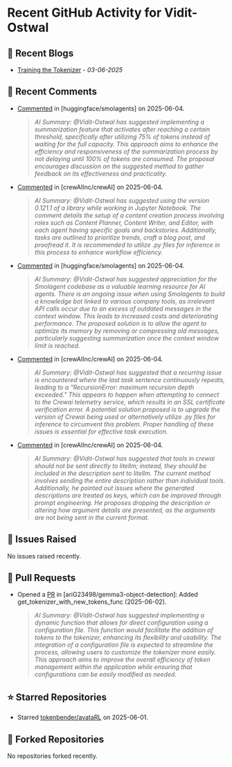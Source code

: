 # Recent GitHub Activity for Vidit-Ostwal

## 📝 Recent Blogs
- [Training the Tokenizer](https://www.notion.so/207e478805d48090b34fcc5c8e8c3c01?v=207e478805d480cfac6c000ca3c80482) - *03-06-2025*
## 💬 Recent Comments
- [Commented](https://github.com/huggingface/smolagents/issues/1385#issuecomment-2940933716) in [huggingface/smolagents] on 2025-06-04.
  > *AI Summary: @Vidit-Ostwal has suggested implementing a summarization feature that activates after reaching a certain threshold, specifically after utilizing 75% of tokens instead of waiting for the full capacity. This approach aims to enhance the efficiency and responsiveness of the summarization process by not delaying until 100% of tokens are consumed. The proposal encourages discussion on the suggested method to gather feedback on its effectiveness and practicality.*
- [Commented](https://github.com/crewAIInc/crewAI/issues/2945#issuecomment-2940886337) in [crewAIInc/crewAI] on 2025-06-04.
  > *AI Summary: @Vidit-Ostwal has suggested using the version 0.121.1 of a library while working in Jupyter Notebook. The comment details the setup of a content creation process involving roles such as Content Planner, Content Writer, and Editor, with each agent having specific goals and backstories. Additionally, tasks are outlined to prioritize trends, craft a blog post, and proofread it. It is recommended to utilize .py files for inference in this process to enhance workflow efficiency.*
- [Commented](https://github.com/huggingface/smolagents/issues/1385#issuecomment-2940857328) in [huggingface/smolagents] on 2025-06-04.
  > *AI Summary: @Vidit-Ostwal has suggested appreciation for the Smolagent codebase as a valuable learning resource for AI agents. There is an ongoing issue when using Smolagents to build a knowledge bot linked to various company tools, as irrelevant API calls occur due to an excess of outdated messages in the context window. This leads to increased costs and deteriorating performance. The proposed solution is to allow the agent to optimize its memory by removing or compressing old messages, particularly suggesting summarization once the context window limit is reached.*
- [Commented](https://github.com/crewAIInc/crewAI/issues/2945#issuecomment-2940843595) in [crewAIInc/crewAI] on 2025-06-04.
  > *AI Summary: @Vidit-Ostwal has suggested that a recurring issue is encountered where the last task sentence continuously repeats, leading to a "RecursionError: maximum recursion depth exceeded." This appears to happen when attempting to connect to the Crewai telemetry service, which results in an SSL certificate verification error. A potential solution proposed is to upgrade the version of Crewai being used or alternatively utilize .py files for inference to circumvent this problem. Proper handling of these issues is essential for effective task execution.*
- [Commented](https://github.com/crewAIInc/crewAI/issues/2693#issuecomment-2940341329) in [crewAIInc/crewAI] on 2025-06-04.
  > *AI Summary: @Vidit-Ostwal has suggested that tools in crewai should not be sent directly to litellm; instead, they should be included in the description sent to litellm. The current method involves sending the entire description rather than individual tools. Additionally, he pointed out issues where the generated descriptions are treated as keys, which can be improved through prompt engineering. He proposes dropping the description or altering how argument details are presented, as the arguments are not being sent in the current format.*

## 🐛 Issues Raised
No issues raised recently.

## 🚀 Pull Requests
- Opened a [PR](https://github.com/ariG23498/gemma3-object-detection/pull/29) in [ariG23498/gemma3-object-detection]: Added get_tokenizer_with_new_tokens_func (2025-06-02).
  > *AI Summary: @Vidit-Ostwal has suggested implementing a dynamic function that allows for direct configuration using a configuration file. This function would facilitate the addition of tokens to the tokenizer, enhancing its flexibility and usability. The integration of a configuration file is expected to streamline the process, allowing users to customize the tokenizer more easily. This approach aims to improve the overall efficiency of token management within the application while ensuring that configurations can be easily modified as needed.*

## ⭐ Starred Repositories
- Starred [tokenbender/avataRL](https://github.com/tokenbender/avataRL) on 2025-06-01.

## 🍴 Forked Repositories
No repositories forked recently.
